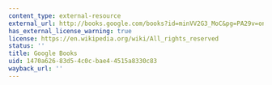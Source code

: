 ```yaml
---
content_type: external-resource
external_url: http://books.google.com/books?id=minVV2G3_MoC&pg=PA29v=onepage
has_external_license_warning: true
license: https://en.wikipedia.org/wiki/All_rights_reserved
status: ''
title: Google Books
uid: 1470a626-83d5-4c0c-bae4-4515a8330c83
wayback_url: ''
---
```

